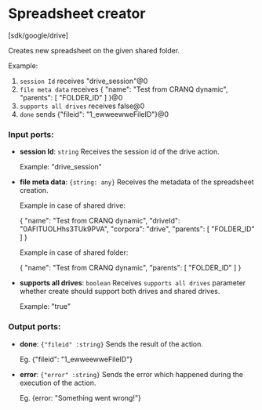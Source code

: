 # Spreadsheet creator

[sdk/google/drive]

Creates new spreadsheet on the given shared folder.

Example:
1. `session Id` receives "drive_session"@0 
2. `file meta data` receives  {
  "name": "Test from CRANQ dynamic",
  "parents": [
    "FOLDER_ID"
  ]
}@0
3. `supports all drives` receives false@0
4. `done` sends {"fileid": "1_ewweewweFileID"}@0 

### Input ports:

* __session Id__: `string`
    Receives the session id of the drive action.
    
    Example: 
    "drive_session"



* __file meta data__: `{string: any}`
    Receives the metadata of the spreadsheet creation.
    
    Example in case of shared drive:
    
    {
      "name": "Test from CRANQ dynamic",
      "driveId": "0AFITUOLHhs3TUk9PVA",
      "corpora": "drive",
      "parents": [
        "FOLDER_ID"
      ]
    }
    
    
    Example in case of shared folder:
    
    {
      "name": "Test from CRANQ dynamic",
      "parents": [
        "FOLDER_ID"
      ]
    }



* __supports all drives__: `boolean`
    Receives `supports all drives` parameter whether create should support both drives and shared drives.
    
    Example: 
    "true"



### Output ports:

* __done__: `{"fileid" :string}`
    Sends the result of the action.
    
    Eg.
    {"fileid": "1_ewweewweFileID"}



* __error__: `{"error" :string}`
    Sends the error which happened during the execution of the action.
    
    Eg.
    {error: "Something went wrong!"}



